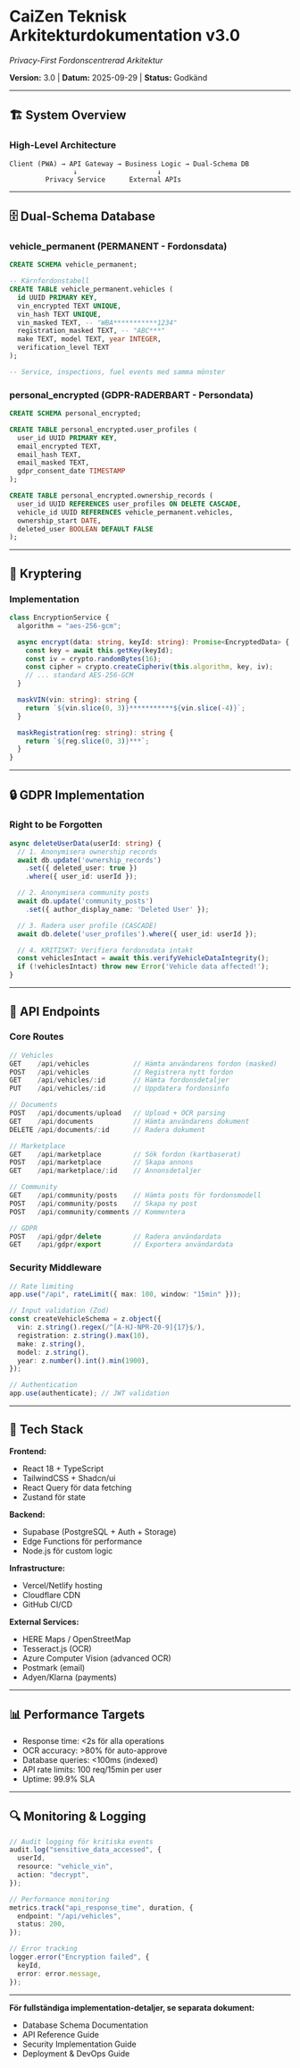 # CaiZen Teknisk Arkitekturdokumentation v3.0

_Privacy-First Fordonscentrerad Arkitektur_

**Version:** 3.0 | **Datum:** 2025-09-29 | **Status:** Godkänd

---

## 🏗️ System Overview

### High-Level Architecture

```
Client (PWA) → API Gateway → Business Logic → Dual-Schema DB
                ↓                    ↓
         Privacy Service      External APIs
```

---

## 🗄️ Dual-Schema Database

### vehicle_permanent (PERMANENT - Fordonsdata)

```sql
CREATE SCHEMA vehicle_permanent;

-- Kärnfordonstabell
CREATE TABLE vehicle_permanent.vehicles (
  id UUID PRIMARY KEY,
  vin_encrypted TEXT UNIQUE,
  vin_hash TEXT UNIQUE,
  vin_masked TEXT, -- "WBA***********1234"
  registration_masked TEXT, -- "ABC***"
  make TEXT, model TEXT, year INTEGER,
  verification_level TEXT
);

-- Service, inspections, fuel events med samma mönster
```

### personal_encrypted (GDPR-RADERBART - Persondata)

```sql
CREATE SCHEMA personal_encrypted;

CREATE TABLE personal_encrypted.user_profiles (
  user_id UUID PRIMARY KEY,
  email_encrypted TEXT,
  email_hash TEXT,
  email_masked TEXT,
  gdpr_consent_date TIMESTAMP
);

CREATE TABLE personal_encrypted.ownership_records (
  user_id UUID REFERENCES user_profiles ON DELETE CASCADE,
  vehicle_id UUID REFERENCES vehicle_permanent.vehicles,
  ownership_start DATE,
  deleted_user BOOLEAN DEFAULT FALSE
);
```

---

## 🔐 Kryptering

### Implementation

```typescript
class EncryptionService {
  algorithm = "aes-256-gcm";

  async encrypt(data: string, keyId: string): Promise<EncryptedData> {
    const key = await this.getKey(keyId);
    const iv = crypto.randomBytes(16);
    const cipher = crypto.createCipheriv(this.algorithm, key, iv);
    // ... standard AES-256-GCM
  }

  maskVIN(vin: string): string {
    return `${vin.slice(0, 3)}***********${vin.slice(-4)}`;
  }

  maskRegistration(reg: string): string {
    return `${reg.slice(0, 3)}***`;
  }
}
```

---

## 🔒 GDPR Implementation

### Right to be Forgotten

```typescript
async deleteUserData(userId: string) {
  // 1. Anonymisera ownership records
  await db.update('ownership_records')
    .set({ deleted_user: true })
    .where({ user_id: userId });

  // 2. Anonymisera community posts
  await db.update('community_posts')
    .set({ author_display_name: 'Deleted User' });

  // 3. Radera user profile (CASCADE)
  await db.delete('user_profiles').where({ user_id: userId });

  // 4. KRITISKT: Verifiera fordonsdata intakt
  const vehiclesIntact = await this.verifyVehicleDataIntegrity();
  if (!vehiclesIntact) throw new Error('Vehicle data affected!');
}
```

---

## 🔌 API Endpoints

### Core Routes

```typescript
// Vehicles
GET    /api/vehicles           // Hämta användarens fordon (masked)
POST   /api/vehicles           // Registrera nytt fordon
GET    /api/vehicles/:id       // Hämta fordonsdetaljer
PUT    /api/vehicles/:id       // Uppdatera fordonsinfo

// Documents
POST   /api/documents/upload   // Upload + OCR parsing
GET    /api/documents          // Hämta användarens dokument
DELETE /api/documents/:id      // Radera dokument

// Marketplace
GET    /api/marketplace        // Sök fordon (kartbaserat)
POST   /api/marketplace        // Skapa annons
GET    /api/marketplace/:id    // Annonsdetaljer

// Community
GET    /api/community/posts    // Hämta posts för fordonsmodell
POST   /api/community/posts    // Skapa ny post
POST   /api/community/comments // Kommentera

// GDPR
POST   /api/gdpr/delete        // Radera användardata
GET    /api/gdpr/export        // Exportera användardata
```

### Security Middleware

```typescript
// Rate limiting
app.use("/api", rateLimit({ max: 100, window: "15min" }));

// Input validation (Zod)
const createVehicleSchema = z.object({
  vin: z.string().regex(/^[A-HJ-NPR-Z0-9]{17}$/),
  registration: z.string().max(10),
  make: z.string(),
  model: z.string(),
  year: z.number().int().min(1900),
});

// Authentication
app.use(authenticate); // JWT validation
```

---

## 🚀 Tech Stack

**Frontend:**

- React 18 + TypeScript
- TailwindCSS + Shadcn/ui
- React Query för data fetching
- Zustand för state

**Backend:**

- Supabase (PostgreSQL + Auth + Storage)
- Edge Functions för performance
- Node.js för custom logic

**Infrastructure:**

- Vercel/Netlify hosting
- Cloudflare CDN
- GitHub CI/CD

**External Services:**

- HERE Maps / OpenStreetMap
- Tesseract.js (OCR)
- Azure Computer Vision (advanced OCR)
- Postmark (email)
- Adyen/Klarna (payments)

---

## 📊 Performance Targets

- Response time: <2s för alla operations
- OCR accuracy: >80% för auto-approve
- Database queries: <100ms (indexed)
- API rate limits: 100 req/15min per user
- Uptime: 99.9% SLA

---

## 🔍 Monitoring & Logging

```typescript
// Audit logging för kritiska events
audit.log("sensitive_data_accessed", {
  userId,
  resource: "vehicle_vin",
  action: "decrypt",
});

// Performance monitoring
metrics.track("api_response_time", duration, {
  endpoint: "/api/vehicles",
  status: 200,
});

// Error tracking
logger.error("Encryption failed", {
  keyId,
  error: error.message,
});
```

---

**För fullständiga implementation-detaljer, se separata dokument:**

- Database Schema Documentation
- API Reference Guide
- Security Implementation Guide
- Deployment & DevOps Guide
